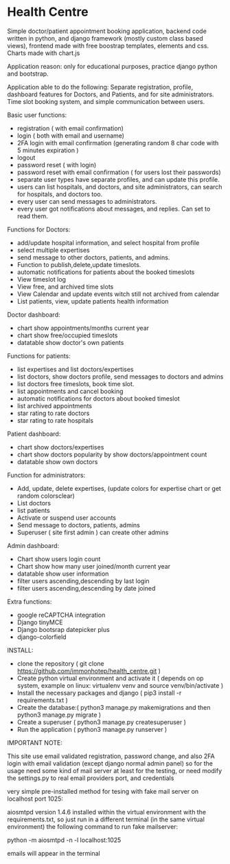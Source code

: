 # Health Centre

Simple doctor/patient appointment booking application, backend code written in python, and django framework (mostly custom class based views), frontend made with free boostrap templates, elements and css. Charts made with chart.js

Application reason: only for educational purposes, practice django python and bootstrap. 

Application able to do the following:
Separate registration, profile, dashboard features for Doctors, and Patients, and for site administrators. Time slot booking system, and simple communication between users.

Basic user functions:

- registration ( with email confirmation)
- login ( both with email and username)
- 2FA login with email confirmation (generating random 8 char code with 5 minutes expiration )
- logout
- password reset ( with login)
- password reset with email confirmation ( for users lost their passwords)
- separate user types have separate profiles, and can update this profile.
- users can list hospitals, and doctors, and site administrators, can search for hospitals, and doctors too.
- every user can send messages to administrators.
- every user got notifications about messages, and replies. Can set to read them.


Functions for Doctors:

- add/update hospital information, and select hospital from profile
- select multiple expertises
- send message to other doctors, patients, and admins.
- Function to publish,delete,update timeslots.
- automatic notifications for patients about the booked timeslots
- View timeslot log
- View free, and archived time slots
- View Calendar and update events witch still not archived from calendar
- List patients, view, update patients health information

Doctor dashboard:
- chart show appointments/months current year 
- chart show free/occupied timeslots
- datatable show doctor's own patients



Functions for patients:

- list expertises and list doctors/expertises
- list doctors, show doctors profile, send messages to doctors and admins
- list doctors free timeslots, book time slot.
- list appointments  and cancel booking
- automatic notifications for doctors about booked timeslot
- list archived appointments
- star rating to rate doctors
- star rating to rate hospitals

Patient dashboard:
- chart show doctors/expertises
- chart show doctors popularity by show doctors/appointment count
- datatable show own doctors

Function for administrators:

- Add, update, delete expertises, (update colors for expertise chart or get random colorsclear)
- List doctors
- list patients
- Activate or suspend user accounts
- Send message to doctors, patients, admins
- Superuser ( site first admin ) can create other admins

Admin dashboard:

- Chart show users login count
- Chart show how many user joined/month current year
- datatable show user information
- filter users ascending,descending by last login 
- filter users ascending,descending by date joined 


Extra functions:

- google reCAPTCHA integration
- Django tinyMCE 
- Django bootsrap datepicker plus
- django-colorfield


INSTALL:

- clone the repository ( git clone https://github.com/immonhotep/health_centre.git )
- Create python virtual environment and activate it ( depends on op system, example on linux: virtualenv venv  and source venv/bin/activate )
- Install the necessary packages and django  ( pip3 install -r requirements.txt )
- Create the database:( python3 manage.py makemigrations and then python3 manage.py migrate )
- Create a superuser ( python3 manage.py createsuperuser )
- Run the application ( python3 manage.py runserver )


IMPORTANT NOTE:

This site use email validated registration, password change, and also 2FA login with email validation (except django normal admin panel)
so for the usage need some kind of mail server at least for the testing, or need modify the settings.py to real email providers port, and credentials

very simple pre-installed method for tesing with fake mail server on localhost port 1025:

aiosmtpd version 1.4.6 installed within the virtual environment with the requirements.txt, so just run in a different terminal (in the same virtual environment) the following command to run fake mailserver:

python -m aiosmtpd -n -l localhost:1025

emails will appear in the terminal




